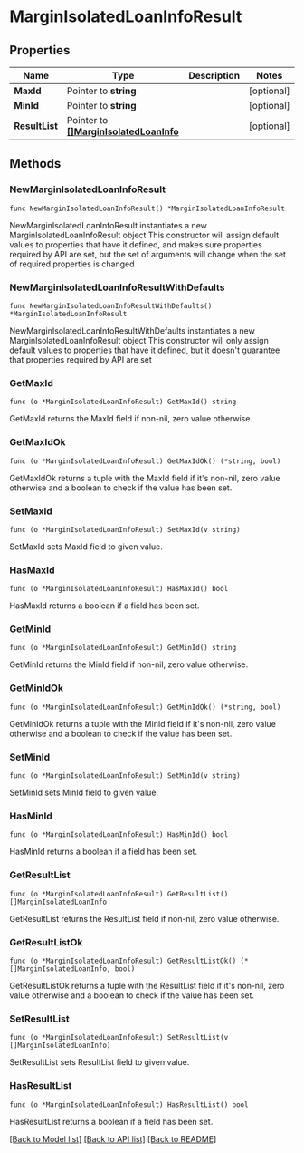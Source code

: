 # MarginIsolatedLoanInfoResult

## Properties

Name | Type | Description | Notes
------------ | ------------- | ------------- | -------------
**MaxId** | Pointer to **string** |  | [optional] 
**MinId** | Pointer to **string** |  | [optional] 
**ResultList** | Pointer to [**[]MarginIsolatedLoanInfo**](MarginIsolatedLoanInfo.md) |  | [optional] 

## Methods

### NewMarginIsolatedLoanInfoResult

`func NewMarginIsolatedLoanInfoResult() *MarginIsolatedLoanInfoResult`

NewMarginIsolatedLoanInfoResult instantiates a new MarginIsolatedLoanInfoResult object
This constructor will assign default values to properties that have it defined,
and makes sure properties required by API are set, but the set of arguments
will change when the set of required properties is changed

### NewMarginIsolatedLoanInfoResultWithDefaults

`func NewMarginIsolatedLoanInfoResultWithDefaults() *MarginIsolatedLoanInfoResult`

NewMarginIsolatedLoanInfoResultWithDefaults instantiates a new MarginIsolatedLoanInfoResult object
This constructor will only assign default values to properties that have it defined,
but it doesn't guarantee that properties required by API are set

### GetMaxId

`func (o *MarginIsolatedLoanInfoResult) GetMaxId() string`

GetMaxId returns the MaxId field if non-nil, zero value otherwise.

### GetMaxIdOk

`func (o *MarginIsolatedLoanInfoResult) GetMaxIdOk() (*string, bool)`

GetMaxIdOk returns a tuple with the MaxId field if it's non-nil, zero value otherwise
and a boolean to check if the value has been set.

### SetMaxId

`func (o *MarginIsolatedLoanInfoResult) SetMaxId(v string)`

SetMaxId sets MaxId field to given value.

### HasMaxId

`func (o *MarginIsolatedLoanInfoResult) HasMaxId() bool`

HasMaxId returns a boolean if a field has been set.

### GetMinId

`func (o *MarginIsolatedLoanInfoResult) GetMinId() string`

GetMinId returns the MinId field if non-nil, zero value otherwise.

### GetMinIdOk

`func (o *MarginIsolatedLoanInfoResult) GetMinIdOk() (*string, bool)`

GetMinIdOk returns a tuple with the MinId field if it's non-nil, zero value otherwise
and a boolean to check if the value has been set.

### SetMinId

`func (o *MarginIsolatedLoanInfoResult) SetMinId(v string)`

SetMinId sets MinId field to given value.

### HasMinId

`func (o *MarginIsolatedLoanInfoResult) HasMinId() bool`

HasMinId returns a boolean if a field has been set.

### GetResultList

`func (o *MarginIsolatedLoanInfoResult) GetResultList() []MarginIsolatedLoanInfo`

GetResultList returns the ResultList field if non-nil, zero value otherwise.

### GetResultListOk

`func (o *MarginIsolatedLoanInfoResult) GetResultListOk() (*[]MarginIsolatedLoanInfo, bool)`

GetResultListOk returns a tuple with the ResultList field if it's non-nil, zero value otherwise
and a boolean to check if the value has been set.

### SetResultList

`func (o *MarginIsolatedLoanInfoResult) SetResultList(v []MarginIsolatedLoanInfo)`

SetResultList sets ResultList field to given value.

### HasResultList

`func (o *MarginIsolatedLoanInfoResult) HasResultList() bool`

HasResultList returns a boolean if a field has been set.


[[Back to Model list]](../README.md#documentation-for-models) [[Back to API list]](../README.md#documentation-for-api-endpoints) [[Back to README]](../README.md)


